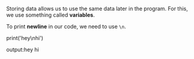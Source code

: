Storing data allows us to use the same data later in the program. For this, we use something called **variables**.


To print **newline** in our code, we need to use `\n`.

print('hey\nhi')

output:hey
            hi

